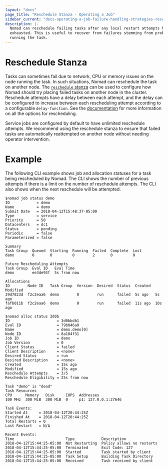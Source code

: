 ```yaml
---
layout: "docs"
page_title: "Reschedule Stanza - Operating a Job"
sidebar_current: "docs-operating-a-job-failure-handling-strategies-reschedule"
description: |-
  Nomad can reschedule failing tasks after any local restart attempts have been
  exhausted. This is useful to recover from failures stemming from problems in the node
  running the task.
---
```


# Reschedule Stanza

Tasks can sometimes fail due to network, CPU or memory issues on the node running the task. In such situations,
Nomad can reschedule the task on another node. The [`reschedule` stanza][reschedule] can be used to configure how
Nomad should try placing failed tasks on another node in the cluster. Reschedule attempts have a delay between
each attempt, and the delay can be configured to increase between each rescheduling attempt according to a configurable
`delay-function`. See the [documentation][reschedule] for more information on all the options for rescheduling.

Service jobs are configured by default to have unlimited reschedule attempts. We recommend using the reschedule
stanza to ensure that failed tasks are automatically reattempted on another node without needing operator intervention.

# Example
The following CLI example shows job and allocation statuses for a task being rescheduled by Nomad.
The CLI shows the number of previous attempts if there is a limit on the number of reschedule attempts.
The CLI also shows when the next reschedule will be attempted.

```text
$nomad job status demo
ID            = demo
Name          = demo
Submit Date   = 2018-04-12T15:48:37-05:00
Type          = service
Priority      = 50
Datacenters   = dc1
Status        = pending
Periodic      = false
Parameterized = false

Summary
Task Group  Queued  Starting  Running  Failed  Complete  Lost
demo        0       0         0        2       0         0

Future Rescheduling Attempts
Task Group  Eval ID   Eval Time
demo        ee3de93f  5s from now

Allocations
ID        Node ID   Task Group  Version  Desired  Status  Created  Modified
39d7823d  f2c2eaa6  demo        0        run      failed  5s ago   5s ago
fafb011b  f2c2eaa6  demo        0        run      failed  11s ago  10s ago

```

```text
$nomad alloc status 3d0b
ID                     = 3d0bbdb1
Eval ID                = 79b846a9
Name                   = demo.demo[0]
Node ID                = 8a184f31
Job ID                 = demo
Job Version            = 0
Client Status          = failed
Client Description     = <none>
Desired Status         = run
Desired Description    = <none>
Created                = 15s ago
Modified               = 15s ago
Reschedule Attempts    = 3/5
Reschedule Eligibility = 25s from now

Task "demo" is "dead"
Task Resources
CPU      Memory   Disk     IOPS  Addresses
100 MHz  300 MiB  300 MiB  0     p1: 127.0.0.1:27646

Task Events:
Started At     = 2018-04-12T20:44:25Z
Finished At    = 2018-04-12T20:44:25Z
Total Restarts = 0
Last Restart   = N/A

Recent Events:
Time                       Type            Description
2018-04-12T15:44:25-05:00  Not Restarting  Policy allows no restarts
2018-04-12T15:44:25-05:00  Terminated      Exit Code: 127
2018-04-12T15:44:25-05:00  Started         Task started by client
2018-04-12T15:44:25-05:00  Task Setup      Building Task Directory
2018-04-12T15:44:25-05:00  Received        Task received by client

```

[reschedule]: /docs/job-specification/reschedule.html "Nomad reschedule Stanza"